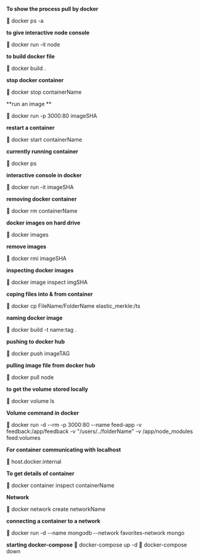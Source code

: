 **To show the process pull by docker**

:whale: docker ps -a

**to give interactive node console**

:whale: docker run -it node

**to build docker file**

:whale: docker build .

**stop docker container**

:whale: docker stop containerName

**run an image **

:whale: docker run -p 3000:80 imageSHA

**restart a container**

:whale: docker start containerName

**currently running container**

:whale: docker ps

**interactive console in docker**

:whale: docker run -it imageSHA

**removing docker container**

:whale: docker rm containerName

**docker images on hard drive**

:whale: docker images

**remove images**

:whale: docker rmi imageSHA

**inspecting docker images**

:whale: docker image inspect imgSHA

**coping files into & from container**

:whale: docker cp FileName/FolderName elastic_merkle:/ts

**naming docker image**

:whale: docker build -t name:tag .

**pushing to docker hub**

:whale: docker push imageTAG

**pulling image file from docker hub**

:whale: docker pull node

**to get the volume stored locally**

:whale: docker volume ls

**Volume command in docker**

:whale: docker run -d --rm -p 3000:80 --name feed-app -v feedback:/app/feedback
 -v "/users/../folderName" -v /app/node_modules feed:volumes

**For container communicating with localhost**

:whale: host.docker.internal

**To get details of container**

:whale: docker container inspect containerName

**Network**

:whale: docker network create networkName

**connecting a container to a network**

:whale: docker run -d --name mongodb --network favorites-network mongo

**starting docker-compose**
:whale: docker-compose up -d
:whale: docker-compose down
